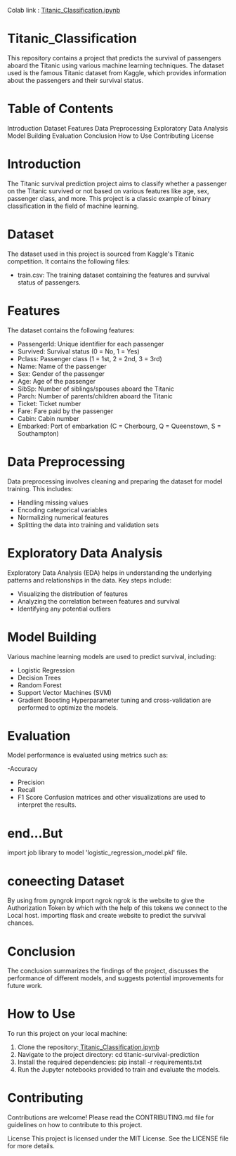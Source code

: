 Colab link : [ Titanic_Classification.ipynb](https://colab.research.google.com/drive/1jRjAA9TF4YXp4p60ngPXbYbvEFqVSYx7#scrollTo=EpbuM2ABeHmY&uniqifier=3)
# Titanic_Classification
This repository contains a project that predicts the survival of passengers aboard the Titanic using various machine learning techniques. The dataset used is the famous Titanic dataset from Kaggle, which provides information about the passengers and their survival status.

# Table of Contents
Introduction
Dataset
Features
Data Preprocessing
Exploratory Data Analysis
Model Building
Evaluation
Conclusion
How to Use
Contributing
License
# Introduction
The Titanic survival prediction project aims to classify whether a passenger on the Titanic survived or not based on various features like age, sex, passenger class, and more. This project is a classic example of binary classification in the field of machine learning.

# Dataset
The dataset used in this project is sourced from Kaggle's Titanic competition. It contains the following files:

- train.csv: The training dataset containing the features and survival status of passengers.
# Features
The dataset contains the following features:

- PassengerId: Unique identifier for each passenger
- Survived: Survival status (0 = No, 1 = Yes)
- Pclass: Passenger class (1 = 1st, 2 = 2nd, 3 = 3rd)
- Name: Name of the passenger
- Sex: Gender of the passenger
- Age: Age of the passenger
- SibSp: Number of siblings/spouses aboard the Titanic
- Parch: Number of parents/children aboard the Titanic
- Ticket: Ticket number
- Fare: Fare paid by the passenger
- Cabin: Cabin number
- Embarked: Port of embarkation (C = Cherbourg, Q = Queenstown, S = Southampton)
# Data Preprocessing
Data preprocessing involves cleaning and preparing the dataset for model training. This includes:

- Handling missing values
- Encoding categorical variables
- Normalizing numerical features
- Splitting the data into training and validation sets
# Exploratory Data Analysis
Exploratory Data Analysis (EDA) helps in understanding the underlying patterns and relationships in the data. Key steps include:

- Visualizing the distribution of features
- Analyzing the correlation between features and survival
- Identifying any potential outliers
# Model Building
Various machine learning models are used to predict survival, including:

- Logistic Regression
- Decision Trees
- Random Forest
- Support Vector Machines (SVM)
- Gradient Boosting
Hyperparameter tuning and cross-validation are performed to optimize the models.

# Evaluation
Model performance is evaluated using metrics such as:

-Accuracy
- Precision
- Recall
- F1 Score
Confusion matrices and other visualizations are used to interpret the results.

# end...But 
import job library to model 'logistic_regression_model.pkl' file.
# coneecting Dataset 
By using from pyngrok import ngrok
ngrok is the website to give the Authorization Token by which with the help of this tokens we connect to the Local host.
importing flask and create website to predict the survival chances.
# Conclusion
The conclusion summarizes the findings of the project, discusses the performance of different models, and suggests potential improvements for future work.

# How to Use
To run this project on your local machine:

1. Clone the repository:[ Titanic_Classification.ipynb](https://colab.research.google.com/drive/1jRjAA9TF4YXp4p60ngPXbYbvEFqVSYx7#scrollTo=EpbuM2ABeHmY&uniqifier=3)
2. Navigate to the project directory: cd titanic-survival-prediction
3. Install the required dependencies: pip install -r requirements.txt
4. Run the Jupyter notebooks provided to train and evaluate the models.
# Contributing
Contributions are welcome! Please read the CONTRIBUTING.md file for guidelines on how to contribute to this project.

License
This project is licensed under the MIT License. See the LICENSE file for more details.
